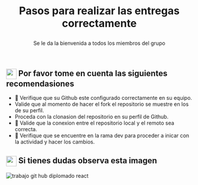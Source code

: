 <h1><p align="center">Pasos para realizar las entregas correctamente</p></h1>



<p align="center">Se le da la bienvenida a todos los miembros del grupo</p><br/>

<summary><h2><img src="https://media.giphy.com/media/UcK7JalnjCz0k/giphy.gif" align="center"
                width="28" /> Por favor tome en cuenta las siguientes recomendasiones</h2></summary>
                
- 🔭 Verifique que su Github este configurado correctamente en su equipo.
-  Valide que al momento de hacer el fork el repositorio se muestre en los de su perfil.
-  Proceda con la clonasion del repositorio en su perfil de Github.
- 🤔 Valide que la conexion entre el repositorio local y el remoto sea correcta.
- 💬 Verifique que se encuentre en la rama dev para proceder a inicar con la actividad y hacer los cambios.

<summary><h2><img src="https://emojis.slackmojis.com/emojis/images/1579216111/7550/pikachu_wave.gif?1579216111" align="center"
                width="28" /> Si tienes dudas observa esta imagen</h2></summary>
                
<p align = "center">

![trabajo git hub diplomado react](https://user-images.githubusercontent.com/54613714/173209805-410278c0-acc2-4342-9b22-46c8cd86c30a.PNG)


</p>


